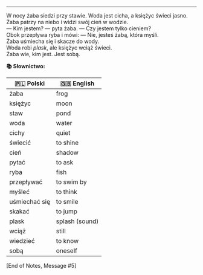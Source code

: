
---
W nocy żaba siedzi przy stawie. Woda jest cicha, a księżyc świeci jasno.  
Żaba patrzy na niebo i widzi swój cień w wodzie.  
— Kim jestem? — pyta żaba. — Czy jestem tylko cieniem?  
Obok przepływa ryba i mówi: — Nie, jesteś żabą, która myśli.  
Żaba uśmiecha się i skacze do wody.  
Woda robi _plask_, ale księżyc wciąż świeci.  
Żaba wie, kim jest. Jest sobą.

**📚 Słownictwo:**

|🇵🇱 Polski|🇬🇧 English|
|---|---|
|żaba|frog|
|księżyc|moon|
|staw|pond|
|woda|water|
|cichy|quiet|
|świecić|to shine|
|cień|shadow|
|pytać|to ask|
|ryba|fish|
|przepływać|to swim by|
|myśleć|to think|
|uśmiechać się|to smile|
|skakać|to jump|
|plask|splash (sound)|
|wciąż|still|
|wiedzieć|to know|
|sobą|oneself|

[End of Notes, Message #5]